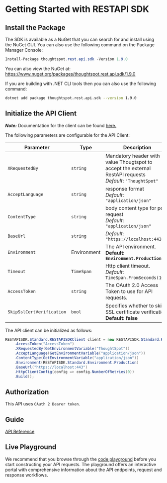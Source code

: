 
# Getting Started with RESTAPI SDK

## Install the Package

The SDK is available as a NuGet that you can search for and install using the NuGet GUI. You can also use the following command on the Package Manager Console:

```csharp
Install-Package thoughtspot.rest.api.sdk -Version 1.9.0
```

You can also view the NuGet at:
https://www.nuget.org/packages/thoughtspot.rest.api.sdk/1.9.0

If you are building with .NET CLI tools then you can also use the following command:

```bash
dotnet add package thoughtspot.rest.api.sdk --version 1.9.0
```

## Initialize the API Client

**_Note:_** Documentation for the client can be found [here.](doc/client.md)

The following parameters are configurable for the API Client:

| Parameter | Type | Description |
|  --- | --- | --- |
| `XRequestedBy` | `string` | Mandatory header with value Thougtspot to accept the external RestAPI requests<br>*Default*: `"ThoughtSpot"` |
| `AcceptLanguage` | `string` | response format<br>*Default*: `"application/json"` |
| `ContentType` | `string` | body content type for post request<br>*Default*: `"application/json"` |
| `BaseUrl` | `string` | *Default*: `"https://localhost:443"` |
| `Environment` | Environment | The API environment. <br> **Default: `Environment.Production`** |
| `Timeout` | `TimeSpan` | Http client timeout.<br>*Default*: `TimeSpan.FromSeconds(100)` |
| `AccessToken` | `string` | The OAuth 2.0 Access Token to use for API requests. |
| `SkipSslCertVerification` | `bool` | Specifies whether to skip SSL certificate verification.<br /> **Default: false** |

The API client can be initialized as follows:

```csharp
RESTAPISDK.Standard.RESTAPISDKClient client = new RESTAPISDK.Standard.RESTAPISDKClient.Builder()
    .AccessToken("AccessToken")
    .XRequestedBy(GetEnvironmentVariable("ThoughtSpot"))
    .AcceptLanguage(GetEnvironmentVariable("application/json"))
    .ContentType(GetEnvironmentVariable("application/json"))
    .Environment(RESTAPISDK.Standard.Environment.Production)
    .BaseUrl("https://localhost:443")
    .HttpClientConfig(config => config.NumberOfRetries(0))
    .Build();
```

## Authorization

This API uses `OAuth 2 Bearer token`.

## Guide
[API Reference](https://github.com/thoughtspot/rest-api-sdk/blob/main/Typescript/doc/README.md)

## Live Playground
We recommend that you browse through the [code playground](https://try-everywhere.thoughtspot.cloud/v2/#/everywhere/api/rest/playgroundV2) before you start constructing your API requests. The playground offers an interactive portal with comprehensive information about the API endpoints, request and response workflows.


